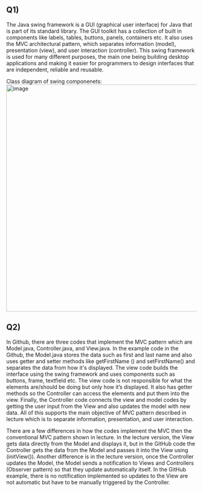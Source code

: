 

## Q1)
The Java swing framework is a GUI (graphical user interface) for Java that is part of its standard library. The GUI toolkit has a collection of built in components like labels, tables, buttons, panels, containers etc. It also uses the MVC architectural pattern, which separates information (model), presentation (view), and user interaction (controller). This swing framework is used for many different purposes, the main one being building desktop applications and making it easier for programmers to design interfaces that are independent, reliable and reusable. 

Class diagram of swing componenets: <img width="1236" height="600" alt="image" src="https://github.com/user-attachments/assets/240ac710-b0ee-4595-9a64-f971be695939" />

## Q2)
In Github, there are three codes that implement the MVC pattern which are Model.java, Controller.java, and View.java. In the example code in the Github, the Model.java stores the data such as first and last name and also uses getter and setter methods like getFirstName () and setFirstName() and separates the data from how it's displayed. The view code builds the interface using the swing framework and uses components such as buttons, frame, textfield etc. The view code is not responsible for what the elements are/should be doing but only how it’s displayed. It also has getter methods so the Controller can access the elements and put them into the view. Finally, the Controller code connects the view and model codes by getting the user input from the View and also updates the model with new data. All of this supports the main objective of MVC pattern described in lecture which is to separate information, presentation, and user interaction.

There are a few differences in how the codes implement the MVC then the conventional MVC pattern shown in lecture. In the lecture version, the View gets data directly from the Model and displays it, but in the GitHub code the Controller gets the data from the Model and passes it into the View using (initView()). Another difference is in the lecture version, once the Controller updates the Model, the Model sends a notification to Views and Controllers (Observer pattern) so that they update automatically itself. In the GitHub example, there is no notification implemented so updates to the View are not automatic but have to be manually triggered by the Controller. 
